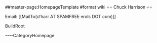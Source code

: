 \#\#master-page:HomepageTemplate \#format wiki == Chuck Harrison ==

Email: \[\[MailTo(cfharr AT SPAMFREE erols DOT com)\]\]

BuildRoot

----CategoryHomepage
